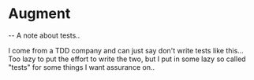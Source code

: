 # Augment

-- A note about tests..

I come from a TDD company and can just say don't write tests like this... Too lazy to put the effort to write the two, but I put in some lazy so called "tests" for some things I want assurance on..

